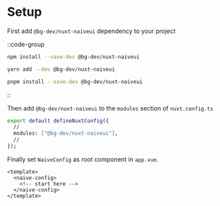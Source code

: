 # Setup

First add `@bg-dev/nuxt-naiveui` dependency to your project

::code-group

```bash [NPM]
npm install --save-dev @bg-dev/nuxt-naiveui
```

```bash [Yarn]
yarn add --dev @bg-dev/nuxt-naiveui
```

```bash [PNPM]
pnpm install --save-dev @bg-dev/nuxt-naiveui
```

::

Then add `@bg-dev/nuxt-naiveui` to the `modules` section of `nuxt.config.ts`

```bash [nuxt.config.ts]
export default defineNuxtConfig({
  //
  modules: ["@bg-dev/nuxt-naiveui"],
  //
});
```

Finally set `NaiveConfig` as root component in `app.vue`.

```vue [app.vue]
<template>
  <naive-config>
    <!-- start here -->
  </naive-config>
</template>
```

